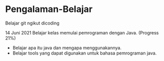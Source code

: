 # Pengalaman-Belajar
Belajar git ngikut dicoding

14 Juni 2021
Belajar kelas memulai pemrograman dengan Java. (Progress 21%)
  * Belajar apa itu java dan mengapa menggunakannya.
  * Belajar tools yang dapat digunakan untuk bahasa pemrograman java.
